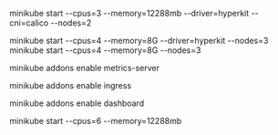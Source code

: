 minikube start --cpus=3 --memory=12288mb --driver=hyperkit --cni=calico --nodes=2

minikube start --cpus=4 --memory=8G --driver=hyperkit --nodes=3
minikube start --cpus=4 --memory=8G --nodes=3

minikube addons enable metrics-server

minikube addons enable ingress

minikube addons enable dashboard


minikube start --cpus=6 --memory=12288mb

